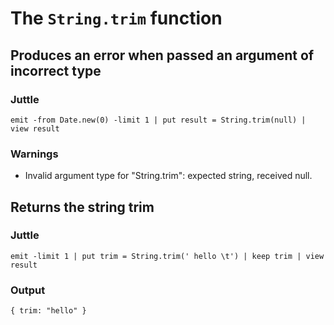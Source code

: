 # The `String.trim` function

## Produces an error when passed an argument of incorrect type

### Juttle

    emit -from Date.new(0) -limit 1 | put result = String.trim(null) | view result

### Warnings

  * Invalid argument type for "String.trim": expected string, received null.

## Returns the string trim

### Juttle

    emit -limit 1 | put trim = String.trim(' hello \t') | keep trim | view result

### Output

    { trim: "hello" }
